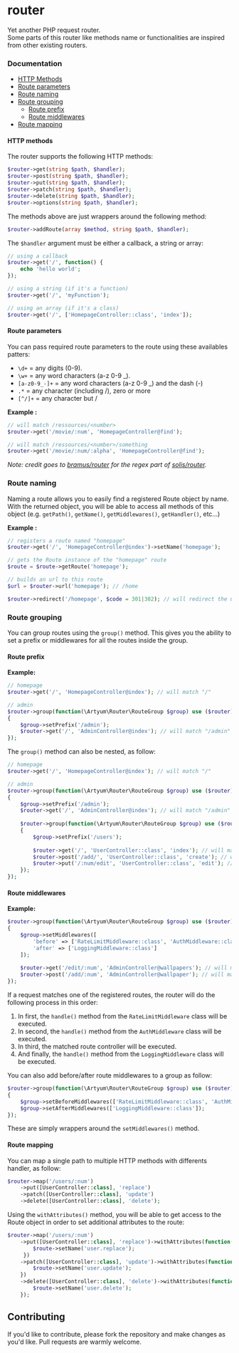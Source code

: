 # router
Yet another PHP request router.  
Some parts of this router like methods name or functionalities are inspired from other existing routers.

### Documentation
* [HTTP Methods](#)
* [Route parameters](#)
* [Route naming](#)
* [Route grouping](#)
    * [Route prefix](#)
    * [Route middlewares](#)
* [Route mapping](#)

#### HTTP methods
The router supports the following HTTP methods:
```php
$router->get(string $path, $handler);
$router->post(string $path, $handler);
$router->put(string $path, $handler);
$router->patch(string $path, $handler);
$router->delete(string $path, $handler);
$router->options(string $path, $handler);
```

The methods above are just wrappers around the following method:
```php
$router->addRoute(array $method, string $path, $handler);
```

The `$handler` argument must be either a callback, a string or array:
```php
// using a callback
$router->get('/', function() {
    echo 'hello world';
});

// using a string (if it's a function)
$router->get('/', 'myFunction');

// using an array (if it's a class)
$router->get('/', ['HomepageController::class', 'index']);
```

#### Route parameters
You can pass required route parameters to the route using these availables patters:
- `\d+` = any digits (0-9).
- `\w+` = any word characters (a-z 0-9 _).
- `[a-z0-9_-]+` = any word characters (a-z 0-9 _) and the dash (-)
- `.*` = any character (including /), zero or more
- `[^/]+` = any character but /

**Example :**
```php
// will match /ressources/<number>
$router->get('/movie/:num', 'HomepageController@find');

// will match /ressources/<number>/something
$router->get('/movie/:num/:alpha', 'HomepageController@find');
```

*Note: credit goes to [bramus/router](https://github.com/bramus/router) for the regex part of [solis/router]().*

### Route naming
Naming a route allows you to easily find a registered Route object by name.
With the returned object, you will be able to access all methods of this object (e.g. `getPath()`, `getName()`, `getMiddlewares()`, `getHandler()`, etc...) 

**Example :**

```php
// registers a route named "homepage"
$router->get('/', 'HomepageController@index')->setName('homepage');

// gets the Route instance of the "homepage" route
$route = $route->getRoute('homepage');

// builds an url to this route
$url = $router->url('homepage'); // /home

$router->redirect('/homepage', $code = 301|302); // will redirect the user to the "homepage" route with one of the following codes : 301, 302.
```

### Route grouping
You can group routes using the `group()` method. This gives you the ability to set a prefix or middlewares for all the routes inside the group.

#### Route prefix
**Example:**

```php
// homepage
$router->get('/', 'HomepageController@index'); // will match "/"

// admin
$router->group(function(\Artyum\Router\RouteGroup $group) use ($router)
{
    $group->setPrefix('/admin');
    $router->get('/', 'AdminController@index'); // will match "/admin"
});
```

The `group()` method can also be nested, as follow:
```php
// homepage
$router->get('/', 'HomepageController@index'); // will match "/"

// admin
$router->group(function(\Artyum\Router\RouteGroup $group) use ($router)
{
    $group->setPrefix('/admin');
    $router->get('/', 'AdminController@index'); // will match "/admin"
    
    $router->group(function(\Artyum\Router\RouteGroup $group) use ($router)
    {
        $group->setPrefix('/users');
    
        $router->get('/', 'UserController::class', 'index'); // will match "/admin/users"
        $router->post('/add/', 'UserController::class', 'create'); // will match "/admin/users/add/"
        $router->put('/:num/edit', 'UserController::class', 'edit'); // will match "/admin/users/<number>/edit"
    });
});
```

#### Route middlewares
**Example:**
```php
$router->group(function(\Artyum\Router\RouteGroup $group) use ($router)
{
    $group->setMiddlewares([
        'before' => ['RateLimitMiddleware::class', 'AuthMiddleware::class'],
        'after' => ['LoggingMiddleware::class']
    ]);
    
    $router->get('/edit/:num', 'AdminController@wallpapers'); // will match "/user/edit/<number>"
    $router->post('/add/:num', 'AdminController@wallpaper'); // will match "/user/add/<number>"
});
```
If a request matches one of the registered routes, the router will do the following process in this order:
1. In first, the `handle()` method from the `RateLimitMiddleware` class will be executed.
2. In second, the `handle()` method from the `AuthMiddleware` class will be executed.
3. In third, the matched route controller will be executed.
4. And finally, the `handle()` method from the `LoggingMiddleware` class will be executed. 

You can also add before/after route middlewares to a group as follow:
```php
$router->group(function(\Artyum\Router\RouteGroup $group) use ($router)
{
    $group->setBeforeMiddlewares(['RateLimitMiddleware::class', 'AuthMiddleware::class']);
    $group->setAfterMiddlewares(['LoggingMiddleware::class']);
});
```

These are simply wrappers around the `setMiddlewares()` method.

#### Route mapping
You can map a single path to multiple HTTP methods with differents handler, as follow:
```php
$router->map('/users/:num')
    ->put([UserController::class], 'replace')
    ->patch([UserController::class], 'update')
    ->delete([UserController::class], 'delete');
```

Using the `withAttributes()` method, you will be able to get access to the Route object in order to set additional attributes to the route:
```php
$router->map('/users/:num')
    ->put([UserController::class], 'replace')->withAttributes(function(\Artyum\Router\Route $route) {
        $route->setName('user.replace');
     })
    ->patch([UserController::class], 'update')->withAttributes(function(\Artyum\Router\Route $route) {
        $route->setName('user.update');
    })
    ->delete([UserController::class], 'delete')->withAttributes(function(\Artyum\Router\Route $route) {
        $route->setName('user.delete');
    });
``` 

## Contributing
If you'd like to contribute, please fork the repository and make changes as you'd like. Pull requests are warmly welcome.
